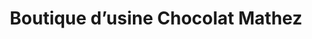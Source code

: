 ---
title: "Boutique d’usine Chocolat Mathez"
url: /les-hauts-danjou/boutique-dusine-chocolat-mathez/
shop: chocolat
---